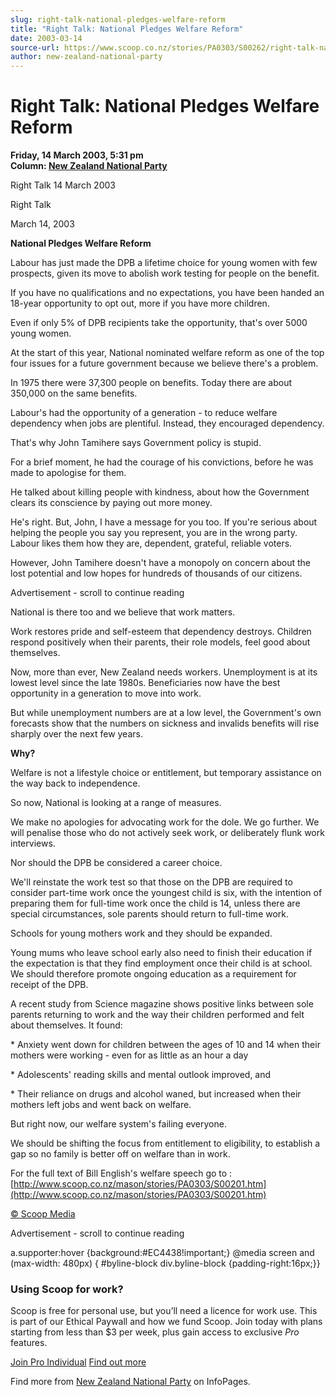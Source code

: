 ```yaml
---
slug: right-talk-national-pledges-welfare-reform
title: "Right Talk: National Pledges Welfare Reform"
date: 2003-03-14
source-url: https://www.scoop.co.nz/stories/PA0303/S00262/right-talk-national-pledges-welfare-reform.htm
author: new-zealand-national-party
---
```

Right Talk: National Pledges Welfare Reform
===========================================

**Friday, 14 March 2003, 5:31 pm**  
**Column: [New Zealand National Party](https://info.scoop.co.nz/New_Zealand_National_Party)**

Right Talk 14 March 2003

Right Talk

  
March 14, 2003

**National Pledges Welfare Reform**

Labour has just made the DPB a lifetime choice for young women with few prospects, given its move to abolish work testing for people on the benefit.

If you have no qualifications and no expectations, you have been handed an 18-year opportunity to opt out, more if you have more children.

Even if only 5% of DPB recipients take the opportunity, that's over 5000 young women.

At the start of this year, National nominated welfare reform as one of the top four issues for a future government because we believe there's a problem.

In 1975 there were 37,300 people on benefits. Today there are about 350,000 on the same benefits.

Labour's had the opportunity of a generation - to reduce welfare dependency when jobs are plentiful. Instead, they encouraged dependency.

That's why John Tamihere says Government policy is stupid.

For a brief moment, he had the courage of his convictions, before he was made to apologise for them.

He talked about killing people with kindness, about how the Government clears its conscience by paying out more money.

He's right. But, John, I have a message for you too. If you're serious about helping the people you say you represent, you are in the wrong party. Labour likes them how they are, dependent, grateful, reliable voters.

However, John Tamihere doesn't have a monopoly on concern about the lost potential and low hopes for hundreds of thousands of our citizens.

Advertisement - scroll to continue reading





National is there too and we believe that work matters.

Work restores pride and self-esteem that dependency destroys. Children respond positively when their parents, their role models, feel good about themselves.

Now, more than ever, New Zealand needs workers. Unemployment is at its lowest level since the late 1980s. Beneficiaries now have the best opportunity in a generation to move into work.

But while unemployment numbers are at a low level, the Government's own forecasts show that the numbers on sickness and invalids benefits will rise sharply over the next few years.

**Why?**

Welfare is not a lifestyle choice or entitlement, but temporary assistance on the way back to independence.

So now, National is looking at a range of measures.

We make no apologies for advocating work for the dole. We go further. We will penalise those who do not actively seek work, or deliberately flunk work interviews.

Nor should the DPB be considered a career choice.

We'll reinstate the work test so that those on the DPB are required to consider part-time work once the youngest child is six, with the intention of preparing them for full-time work once the child is 14, unless there are special circumstances, sole parents should return to full-time work.

Schools for young mothers work and they should be expanded.

Young mums who leave school early also need to finish their education if the expectation is that they find employment once their child is at school. We should therefore promote ongoing education as a requirement for receipt of the DPB.

A recent study from Science magazine shows positive links between sole parents returning to work and the way their children performed and felt about themselves. It found:

\* Anxiety went down for children between the ages of 10 and 14 when their mothers were working - even for as little as an hour a day

\* Adolescents' reading skills and mental outlook improved, and

\* Their reliance on drugs and alcohol waned, but increased when their mothers left jobs and went back on welfare.

But right now, our welfare system's failing everyone.

We should be shifting the focus from entitlement to eligibility, to establish a gap so no family is better off on welfare than in work.

For the full text of Bill English's welfare speech go to : [http://www.scoop.co.nz/mason/stories/PA0303/S00201.htm](http://www.scoop.co.nz/mason/stories/PA0303/S00201.htm)  

[© Scoop Media](http://www.scoop.co.nz/about/terms.html)  

Advertisement - scroll to continue reading



a.supporter:hover {background:#EC4438!important;} @media screen and (max-width: 480px) { #byline-block div.byline-block {padding-right:16px;}}

### Using Scoop for work?

Scoop is free for personal use, but you’ll need a licence for work use. This is part of our Ethical Paywall and how we fund Scoop. Join today with plans starting from less than $3 per week, plus gain access to exclusive _Pro_ features.  
  
[Join Pro Individual](https://pro.scoop.co.nz/Individual/?from=ProIn24) [Find out more](https://pro.scoop.co.nz/using-scoop-for-work/?from=ProIn24)

Find more from [New Zealand National Party](https://info.scoop.co.nz/New_Zealand_National_Party) on InfoPages.